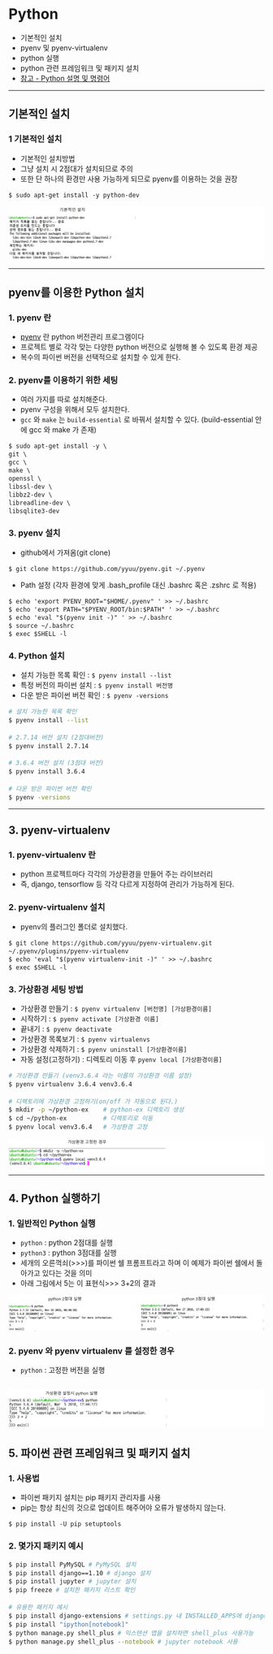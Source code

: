 # Python
  - 기본적인 설치
  - pyenv 및 pyenv-virtualenv
  - python 실행
  - python 관련 프레임워크 및 패키지 설치
  - [참고 - Python 설명 및 명령어](https://github.com/Lee-KyungSeok/Python-Study)

---

## 기본적인 설치
  ### 1 기본적인 설치
  - 기본적인 설치방법
  - 그냥 설치 시 2점대가 설치되므로 주의
  - 또한 단 하나의 환경만 사용 가능하게 되므로 pyenv를 이용하는 것을 권장

  ```
  $ sudo apt-get install -y python-dev
  ```

  ![](https://github.com/Lee-KyungSeok/Linux-Study/blob/master/Python/picture/install.png)

---

## pyenv를 이용한 Python 설치

  ### 1. pyenv 란
  - [pyenv](https://github.com/pyenv/pyenv) 란 python 버전관리 프로그램이다
  - 프로젝트 별로 각각 맞는 다양한 python 버전으로 실행해 볼 수 있도록 환경 제공
  - 복수의 파이썬 버전을 선택적으로 설치할 수 있게 한다.

  ### 2. pyenv를 이용하기 위한 세팅
  - 여러 가지를 따로 설치해준다.
  - pyenv 구성을 위해서 모두 설치한다.
  - `gcc` 와 `make` 는 `build-essential` 로 바꿔서 설치할 수 있다. (build-essential 안에 gcc 와 make 가 존재)

  ```
  $ sudo apt-get install -y \
  git \
  gcc \
  make \
  openssl \
  libssl-dev \
  libbz2-dev \
  libreadline-dev \
  libsqlite3-dev
  ```

  ### 3. pyenv 설치
  - github에서 가져옴(git clone)

  ```
  $ git clone https://github.com/yyuu/pyenv.git ~/.pyenv
  ```

  - Path 설정 (각자 환경에 맞게 .bash_profile 대신 .bashrc 혹은 .zshrc 로 적용)

  ```
  $ echo 'export PYENV_ROOT="$HOME/.pyenv" ' >> ~/.bashrc
  $ echo 'export PATH="$PYENV_ROOT/bin:$PATH" ' >> ~/.bashrc
  $ echo 'eval "$(pyenv init -)" ' >> ~/.bashrc
  $ source ~/.bashrc
  $ exec $SHELL -l
  ```

  ### 4. Python 설치
  - 설치 가능한 목록 확인 : `$ pyenv install --list`
  - 특정 버전의 파이썬 설치 : `$ pyenv install 버전명`
  - 다운 받은 파이썬 버전 확인 : `$ pyenv -versions`

  ```bash
  # 설치 가능한 목록 확인
  $ pyenv install --list

  # 2.7.14 버전 설치 (2점대버전)
  $ pyenv install 2.7.14

  # 3.6.4 버전 설치 (3점대 버전)
  $ pyenv install 3.6.4

  # 다운 받은 파이썬 버전 확인
  $ pyenv -versions
  ```

---

## 3. pyenv-virtualenv
  ### 1. pyenv-virtualenv 란
  - python 프로젝트마다 각각의 가상환경을 만들어 주는 라이브러리
  - 즉, django, tensorflow 등 각각 다르게 지정하여 관리가 가능하게 된다.

  ### 2. pyenv-virtualenv 설치
  - pyenv의 플러그인 폴더로 설치했다.

  ```
  $ git clone https://github.com/yyuu/pyenv-virtualenv.git ~/.pyenv/plugins/pyenv-virtualenv
  $ echo 'eval "$(pyenv virtualenv-init -)" ' >> ~/.bashrc
  $ exec $SHELL -l
  ```

  ### 3. 가상환경 세팅 방법
  - 가상환경 만들기 : `$ pyenv virtualenv [버전명] [가상환경이름]`
  - 시작하기 : `$ pyenv activate [가상환경 이름]`
  - 끝내기 : `$ pyenv deactivate`
  - 가상환경 목록보기 : `$ pyenv virtualenvs`
  - 가상환경 삭제하기 : `$ pyenv uninstall [가상환경이름]`
  - 자동 설정(고정하기) : 디렉토리 이동 후 `pyenv local [가상환경이름]`

  ```bash
  # 가상환경 만들기 (venv3.6.4 라는 이름의 가상환경 이름 설정)
  $ pyenv virtualenv 3.6.4 venv3.6.4

  # 디렉토리에 가상환경 고정하기(on/off 가 자동으로 된다.)
  $ mkdir -p ~/python-ex    # python-ex 디렉토리 생성
  $ cd ~/python-ex          # 디렉토리로 이동
  $ pyenv local venv3.6.4   # 가상환경 고정
  ```

  ![](https://github.com/Lee-KyungSeok/Linux-Study/blob/master/Python/picture/install2.png)

---

## 4. Python 실행하기
  ### 1. 일반적인 Python 실행
  - `python` : python 2점대를 실행
  - `python3` : python 3점대를 실행
  - 세개의 오른꺽쇠(>>>)를 파이썬 쉘 프롬프트라고 하며 이 예제가 파이썬 쉘에서 돌아가고 있다는 것을 의미
  - 아래 그림에서 5는 이 표현식>>> 3+2의 결과

  ![](https://github.com/Lee-KyungSeok/Linux-Study/blob/master/Python/picture/start.png)

  ### 2. pyenv 와 pyenv virtualenv 를 설정한 경우
  - `python` : 고정한 버전을 실행

  ![](https://github.com/Lee-KyungSeok/Linux-Study/blob/master/Python/picture/start2.png)
---

## 5. 파이썬 관련 프레임워크 및 패키지 설치
  ### 1. 사용법
  - 파이썬 패키지 설치는 pip 패키지 관리자를 사용
  - pip는 항상 최신의 것으로 업데이트 해주어야 오류가 발생하지 않는다.

  ```
  $ pip install -U pip setuptools
  ```

  ### 2. 몇가지 패키지 예시

  ```bash
  $ pip install PyMySQL # PyMySQL 설치
  $ pip install django==1.10 # django 설치
  $ pip install jupyter # jupyter 설치
  $ pip freeze # 설치한 패키지 리스트 확인

  # 유용한 패키지 예시
  $ pip install django-extensions # settings.py 내 INSTALLED_APPS에 django_extensions 추가 필요
  $ pip install "ipython[notebook]"
  $ python manage.py shell_plus # 익스텐션 앱을 설치하면 shell_plus 사용가능
  $ python manage.py shell_plus --notebook # jupyter notebook 사용
  ```
